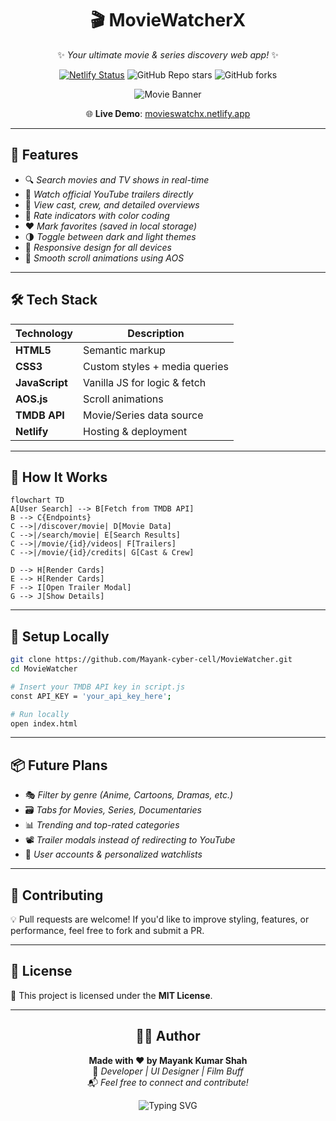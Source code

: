 <div align="center">

# 🎬 MovieWatcherX

✨ *Your ultimate movie & series discovery web app!* ✨

[![Netlify Status](https://api.netlify.com/api/v1/badges/3e7fa71c-xxxx-xxxx-xxxx/deploy-status)](https://movieswatchx.netlify.app)
![GitHub Repo stars](https://img.shields.io/github/stars/Mayank-cyber-cell/MovieWatcher?style=social)
![GitHub forks](https://img.shields.io/github/forks/Mayank-cyber-cell/MovieWatcher?style=social)

![Movie Banner](https://media.giphy.com/media/3oEjI6SIIHBdRxXI40/giphy.gif)

🌐 **Live Demo**: [movieswatchx.netlify.app](https://movieswatchx.netlify.app)

</div>

---

## 🚀 Features

- 🔍 *Search movies and TV shows in real-time*
- 🎥 *Watch official YouTube trailers directly*
- 👤 *View cast, crew, and detailed overviews*
- 🌟 *Rate indicators with color coding*
- ❤️ *Mark favorites (saved in local storage)*
- 🌗 *Toggle between dark and light themes*
- 📱 *Responsive design for all devices*
- 💨 *Smooth scroll animations using AOS*

---

## 🛠 Tech Stack

| Technology     | Description                    |
|----------------|--------------------------------|
| **HTML5**      | Semantic markup                |
| **CSS3**       | Custom styles + media queries  |
| **JavaScript** | Vanilla JS for logic & fetch   |
| **AOS.js**     | Scroll animations              |
| **TMDB API**   | Movie/Series data source       |
| **Netlify**    | Hosting & deployment           |

---

## 🧠 How It Works

```mermaid
flowchart TD
A[User Search] --> B[Fetch from TMDB API]
B --> C{Endpoints}
C -->|/discover/movie| D[Movie Data]
C -->|/search/movie| E[Search Results]
C -->|/movie/{id}/videos| F[Trailers]
C -->|/movie/{id}/credits| G[Cast & Crew]

D --> H[Render Cards]
E --> H[Render Cards]
F --> I[Open Trailer Modal]
G --> J[Show Details]
```

---

## 🧪 Setup Locally

```bash
git clone https://github.com/Mayank-cyber-cell/MovieWatcher.git
cd MovieWatcher

# Insert your TMDB API key in script.js
const API_KEY = 'your_api_key_here';

# Run locally
open index.html
```

---

## 📦 Future Plans

- 🎭 *Filter by genre (Anime, Cartoons, Dramas, etc.)*
- 🗃 *Tabs for Movies, Series, Documentaries*
- 📊 *Trending and top-rated categories*
- 📽 *Trailer modals instead of redirecting to YouTube*
- 🔐 *User accounts & personalized watchlists*

---

## 🤝 Contributing

💡 Pull requests are welcome! If you'd like to improve styling, features, or performance, feel free to fork and submit a PR.

---

## 📄 License

📜 This project is licensed under the **MIT License**.

---

<div align="center">

## 🙋‍♂️ Author

**Made with ❤️ by Mayank Kumar Shah**  
🪪 *Developer | UI Designer | Film Buff*  
📬 *Feel free to connect and contribute!*  

![Typing SVG](https://readme-typing-svg.herokuapp.com?font=Fira+Code&size=22&pause=1000&color=FF5733&center=true&vCenter=true&width=500&lines=Lights%2C+Camera%2C+Code!;Discover+Movies+%26+Series+with+Style;Built+with+%E2%9D%A4%EF%B8%8F+by+Mayank)

</div>
